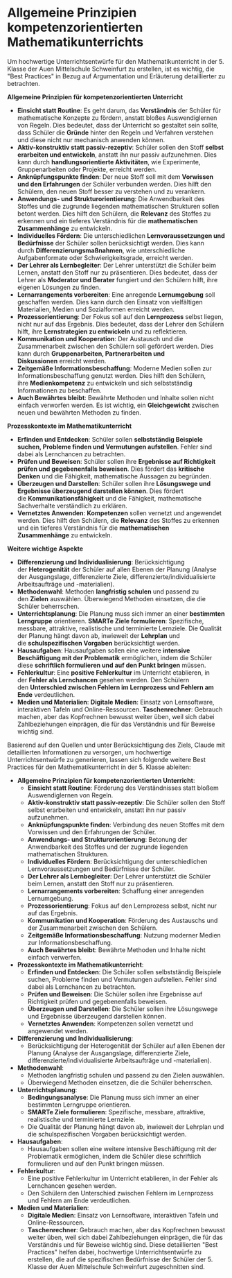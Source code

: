 # Allgemeine Prinzipien kompetenzorientierten Mathematikunterrichts

Um hochwertige Unterrichtsentwürfe für den Mathematikunterricht in der 5. Klasse der Auen Mittelschule Schweinfurt zu erstellen, ist es wichtig, die "Best Practices" in Bezug auf Argumentation und Erläuterung detaillierter zu betrachten.

**Allgemeine Prinzipien für kompetenzorientierten Unterricht**

- **Einsicht statt Routine**: Es geht darum, das **Verständnis** der Schüler für mathematische Konzepte zu fördern, anstatt bloßes Auswendiglernen von Regeln. Dies bedeutet, dass der Unterricht so gestaltet sein sollte, dass Schüler die **Gründe** hinter den Regeln und Verfahren verstehen und diese nicht nur mechanisch anwenden können.
- **Aktiv-konstruktiv statt passiv-rezeptiv**: Schüler sollen den Stoff **selbst erarbeiten und entwickeln**, anstatt ihn nur passiv aufzunehmen. Dies kann durch **handlungsorientierte Aktivitäten**, wie Experimente, Gruppenarbeiten oder Projekte, erreicht werden.
- **Anknüpfungspunkte finden**: Der neue Stoff soll mit dem **Vorwissen und den Erfahrungen** der Schüler verbunden werden. Dies hilft den Schülern, den neuen Stoff besser zu verstehen und zu verankern.
- **Anwendungs- und Strukturorientierung**: Die Anwendbarkeit des Stoffes und die zugrunde liegenden mathematischen Strukturen sollen betont werden. Dies hilft den Schülern, die **Relevanz** des Stoffes zu erkennen und ein tieferes Verständnis für die **mathematischen Zusammenhänge** zu entwickeln.
- **Individuelles Fördern**: Die unterschiedlichen **Lernvoraussetzungen und Bedürfnisse** der Schüler sollen berücksichtigt werden. Dies kann durch **Differenzierungsmaßnahmen**, wie unterschiedliche Aufgabenformate oder Schwierigkeitsgrade, erreicht werden.
- **Der Lehrer als Lernbegleiter**: Der Lehrer unterstützt die Schüler beim Lernen, anstatt den Stoff nur zu präsentieren. Dies bedeutet, dass der Lehrer als **Moderator und Berater** fungiert und den Schülern hilft, ihre eigenen Lösungen zu finden.
- **Lernarrangements vorbereiten**: Eine anregende **Lernumgebung** soll geschaffen werden. Dies kann durch den Einsatz von vielfältigen Materialien, Medien und Sozialformen erreicht werden.
- **Prozessorientierung**: Der Fokus soll auf den **Lernprozess** selbst liegen, nicht nur auf das Ergebnis. Dies bedeutet, dass der Lehrer den Schülern hilft, ihre **Lernstrategien zu entwickeln** und zu reflektieren.
- **Kommunikation und Kooperation**: Der Austausch und die Zusammenarbeit zwischen den Schülern soll gefördert werden. Dies kann durch **Gruppenarbeiten, Partnerarbeiten und Diskussionen** erreicht werden.
- **Zeitgemäße Informationsbeschaffung**: Moderne Medien sollen zur Informationsbeschaffung genutzt werden. Dies hilft den Schülern, ihre **Medienkompetenz** zu entwickeln und sich selbstständig Informationen zu beschaffen.
- **Auch Bewährtes bleibt**: Bewährte Methoden und Inhalte sollen nicht einfach verworfen werden. Es ist wichtig, ein **Gleichgewicht** zwischen neuen und bewährten Methoden zu finden.

**Prozesskontexte im Mathematikunterricht**

- **Erfinden und Entdecken**: Schüler sollen **selbstständig Beispiele suchen, Probleme finden und Vermutungen aufstellen**. Fehler sind dabei als Lernchancen zu betrachten.
- **Prüfen und Beweisen**: Schüler sollen ihre **Ergebnisse auf Richtigkeit prüfen und gegebenenfalls beweisen**. Dies fördert das **kritische Denken** und die Fähigkeit, mathematische Aussagen zu begründen.
- **Überzeugen und Darstellen**: Schüler sollen ihre **Lösungswege und Ergebnisse überzeugend darstellen können**. Dies fördert die **Kommunikationsfähigkeit** und die Fähigkeit, mathematische Sachverhalte verständlich zu erklären.
- **Vernetztes Anwenden**: **Kompetenzen** sollen vernetzt und angewendet werden. Dies hilft den Schülern, die **Relevanz** des Stoffes zu erkennen und ein tieferes Verständnis für die **mathematischen Zusammenhänge** zu entwickeln.

**Weitere wichtige Aspekte**

- **Differenzierung und Individualisierung**: Berücksichtigung der **Heterogenität** der Schüler auf allen Ebenen der Planung (Analyse der Ausgangslage, differenzierte Ziele, differenzierte/individualisierte Arbeitsaufträge und -materialien).
- **Methodenwahl**: Methoden **langfristig schulen** und passend zu den **Zielen** auswählen. Überwiegend Methoden einsetzen, die die Schüler beherrschen.
- **Unterrichtsplanung**: Die Planung muss sich immer an einer **bestimmten Lerngruppe** orientieren. **SMARTe Ziele formulieren**: Spezifische, messbare, attraktive, realistische und terminierte Lernziele. Die Qualität der Planung hängt davon ab, inwieweit der **Lehrplan** und die **schulspezifischen Vorgaben** berücksichtigt werden.
- **Hausaufgaben**: Hausaufgaben sollen eine weitere **intensive Beschäftigung mit der Problematik** ermöglichen, indem die Schüler diese **schriftlich formulieren und auf den Punkt bringen** müssen.
- **Fehlerkultur**: Eine **positive Fehlerkultur** im Unterricht etablieren, in der **Fehler als Lernchancen** gesehen werden. Den Schülern den **Unterschied zwischen Fehlern im Lernprozess und Fehlern am Ende** verdeutlichen.
- **Medien und Materialien**: **Digitale Medien**: Einsatz von Lernsoftware, interaktiven Tafeln und Online-Ressourcen. **Taschenrechner**: Gebrauch machen, aber das Kopfrechnen bewusst weiter üben, weil sich dabei Zahlbeziehungen einprägen, die für das Verständnis und für Beweise wichtig sind.

Basierend auf den Quellen und unter Berücksichtigung des Ziels, Claude mit detaillierten Informationen zu versorgen, um hochwertige Unterrichtsentwürfe zu generieren, lassen sich folgende weitere Best Practices für den Mathematikunterricht in der 5. Klasse ableiten:

- **Allgemeine Prinzipien für kompetenzorientierten Unterricht**:
    - **Einsicht statt Routine**: Förderung des Verständnisses statt bloßem Auswendiglernen von Regeln.
    - **Aktiv-konstruktiv statt passiv-rezeptiv**: Die Schüler sollen den Stoff selbst erarbeiten und entwickeln, anstatt ihn nur passiv aufzunehmen.
    - **Anknüpfungspunkte finden**: Verbindung des neuen Stoffes mit dem Vorwissen und den Erfahrungen der Schüler.
    - **Anwendungs- und Strukturorientierung**: Betonung der Anwendbarkeit des Stoffes und der zugrunde liegenden mathematischen Strukturen.
    - **Individuelles Fördern**: Berücksichtigung der unterschiedlichen Lernvoraussetzungen und Bedürfnisse der Schüler.
    - **Der Lehrer als Lernbegleiter**: Der Lehrer unterstützt die Schüler beim Lernen, anstatt den Stoff nur zu präsentieren.
    - **Lernarrangements vorbereiten**: Schaffung einer anregenden Lernumgebung.
    - **Prozessorientierung**: Fokus auf den Lernprozess selbst, nicht nur auf das Ergebnis.
    - **Kommunikation und Kooperation**: Förderung des Austauschs und der Zusammenarbeit zwischen den Schülern.
    - **Zeitgemäße Informationsbeschaffung**: Nutzung moderner Medien zur Informationsbeschaffung.
    - **Auch Bewährtes bleibt**: Bewährte Methoden und Inhalte nicht einfach verwerfen.
- **Prozesskontexte im Mathematikunterricht**:
    - **Erfinden und Entdecken**: Die Schüler sollen selbstständig Beispiele suchen, Probleme finden und Vermutungen aufstellen. Fehler sind dabei als Lernchancen zu betrachten.
    - **Prüfen und Beweisen**: Die Schüler sollen ihre Ergebnisse auf Richtigkeit prüfen und gegebenenfalls beweisen.
    - **Überzeugen und Darstellen**: Die Schüler sollen ihre Lösungswege und Ergebnisse überzeugend darstellen können.
    - **Vernetztes Anwenden**: Kompetenzen sollen vernetzt und angewendet werden.
- **Differenzierung und Individualisierung**:
    - Berücksichtigung der Heterogenität der Schüler auf allen Ebenen der Planung (Analyse der Ausgangslage, differenzierte Ziele, differenzierte/individualisierte Arbeitsaufträge und -materialien).
- **Methodenwahl**:
    - Methoden langfristig schulen und passend zu den Zielen auswählen.
    - Überwiegend Methoden einsetzen, die die Schüler beherrschen.
- **Unterrichtsplanung**:
    - **Bedingungsanalyse**: Die Planung muss sich immer an einer bestimmten Lerngruppe orientieren.
    - **SMARTe Ziele formulieren**: Spezifische, messbare, attraktive, realistische und terminierte Lernziele.
    - Die Qualität der Planung hängt davon ab, inwieweit der Lehrplan und die schulspezifischen Vorgaben berücksichtigt werden.
- **Hausaufgaben**:
    - Hausaufgaben sollen eine weitere intensive Beschäftigung mit der Problematik ermöglichen, indem die Schüler diese schriftlich formulieren und auf den Punkt bringen müssen.
- **Fehlerkultur**:
    - Eine positive Fehlerkultur im Unterricht etablieren, in der Fehler als Lernchancen gesehen werden.
    - Den Schülern den Unterschied zwischen Fehlern im Lernprozess und Fehlern am Ende verdeutlichen.
- **Medien und Materialien**:
    - **Digitale Medien**: Einsatz von Lernsoftware, interaktiven Tafeln und Online-Ressourcen.
    - **Taschenrechner**: Gebrauch machen, aber das Kopfrechnen bewusst weiter üben, weil sich dabei Zahlbeziehungen einprägen, die für das Verständnis und für Beweise wichtig sind.
Diese detaillierten "Best Practices" helfen dabei, hochwertige Unterrichtsentwürfe zu erstellen, die auf die spezifischen Bedürfnisse der Schüler der 5. Klasse der Auen Mittelschule Schweinfurt zugeschnitten sind.